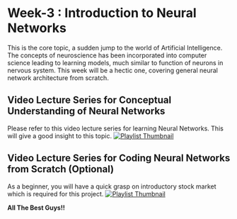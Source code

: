 # Week-3 : Introduction to Neural Networks
This is the core topic, a sudden jump to the world of Artificial Intelligence. The concepts of neuroscience has been incorporated into computer science leading to learning models, much similar to function of neurons in nervous system.
This week will be a hectic one, covering general neural network architecture from scratch.

## Video Lecture Series for Conceptual Understanding of Neural Networks
Please refer to this video lecture series for learning Neural Networks. This will give a good insight to this topic.
[![Playlist Thumbnail](https://img.youtube.com/vi/qp0HIF3SfI4/hqdefault.jpg)](https://www.youtube.com/playlist?list=PLZHQObOWTQDNU6R1_67000Dx_ZCJB-3pi)

## Video Lecture Series for Coding Neural Networks from Scratch (Optional)
As a beginner, you will have a quick grasp on introductory stock market which is required for this project.
[![Playlist Thumbnail](https://img.youtube.com/vi/9gBnXB3E9tQ/hqdefault.jpg)](https://www.youtube.com/playlist?list=PLQVvvaa0QuDcjD5BAw2DxE6OF2tius3V3)

**All The Best Guys!!**
